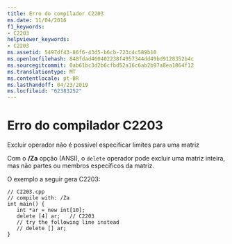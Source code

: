 ```yaml
---
title: Erro do compilador C2203
ms.date: 11/04/2016
f1_keywords:
- C2203
helpviewer_keywords:
- C2203
ms.assetid: 5497df43-86f6-43d5-b6cb-723c4c589b10
ms.openlocfilehash: 848fdad460402238f4957344dd49bd9128352b4c
ms.sourcegitcommit: 0ab61bc3d2b6cfbd52a16c6ab2b97a8ea1864f12
ms.translationtype: MT
ms.contentlocale: pt-BR
ms.lasthandoff: 04/23/2019
ms.locfileid: "62383252"
---
```

# <a name="compiler-error-c2203"></a>Erro do compilador C2203

Excluir operador não é possível especificar limites para uma matriz

Com o **/Za** opção (ANSI), o `delete` operador pode excluir uma matriz inteira, mas não partes ou membros específicos da matriz.

O exemplo a seguir gera C2203:

```
// C2203.cpp
// compile with: /Za
int main() {
   int *ar = new int[10];
   delete [4] ar;   // C2203
   // try the following line instead
   // delete [] ar;
}
```